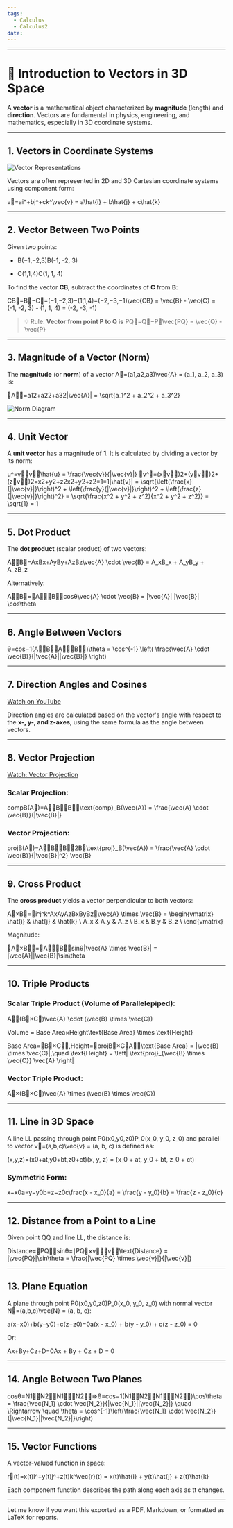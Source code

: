 ```yaml
---
tags:
  - Calculus
  - Calculus2
date:
---
```


---

# 📘 Introduction to Vectors in 3D Space

A **vector** is a mathematical object characterized by **magnitude** (length) and **direction**. Vectors are fundamental in physics, engineering, and mathematics, especially in 3D coordinate systems.

---

## 1. Vectors in Coordinate Systems

![Vector Representations](attachment:c1e3cfdd-2f24-4ad4-8ee4-258c138ff6f8:image.png)

Vectors are often represented in 2D and 3D Cartesian coordinate systems using component form:

v⃗=ai^+bj^+ck^\vec{v} = a\hat{i} + b\hat{j} + c\hat{k}

---

## 2. Vector Between Two Points

Given two points:

- B(−1,−2,3)B(-1, -2, 3)
    
- C(1,1,4)C(1, 1, 4)
    

To find the vector **CB**, subtract the coordinates of **C** from **B**:

CB⃗=B⃗−C⃗=(−1,−2,3)−(1,1,4)=(−2,−3,−1)\vec{CB} = \vec{B} - \vec{C} = (-1, -2, 3) - (1, 1, 4) = (-2, -3, -1)

> 💡 Rule: **Vector from point P to Q is** PQ⃗=Q⃗−P⃗\vec{PQ} = \vec{Q} - \vec{P}

---

## 3. Magnitude of a Vector (Norm)

The **magnitude** (or **norm**) of a vector A⃗=(a1,a2,a3)\vec{A} = (a_1, a_2, a_3) is:

∥A⃗∥=a12+a22+a32\|\vec{A}\| = \sqrt{a_1^2 + a_2^2 + a_3^2}

![Norm Diagram](attachment:2729dc55-1d9c-45aa-8c96-4b0b451e6c2a:image.png)

---

## 4. Unit Vector

A **unit vector** has a magnitude of **1**. It is calculated by dividing a vector by its norm:

u^=v⃗∥v⃗∥\hat{u} = \frac{\vec{v}}{\|\vec{v}\|} ∣v^∣=(x∥v⃗∥)2+(y∥v⃗∥)2+(z∥v⃗∥)2=x2+y2+z2x2+y2+z2=1=1|\hat{v}| = \sqrt{\left(\frac{x}{\|\vec{v}\|}\right)^2 + \left(\frac{y}{\|\vec{v}\|}\right)^2 + \left(\frac{z}{\|\vec{v}\|}\right)^2} = \sqrt{\frac{x^2 + y^2 + z^2}{x^2 + y^2 + z^2}} = \sqrt{1} = 1

---

## 5. Dot Product

The **dot product** (scalar product) of two vectors:

A⃗⋅B⃗=AxBx+AyBy+AzBz\vec{A} \cdot \vec{B} = A_xB_x + A_yB_y + A_zB_z

Alternatively:

A⃗⋅B⃗=∣A⃗∣∣B⃗∣cos⁡θ\vec{A} \cdot \vec{B} = |\vec{A}| |\vec{B}| \cos\theta

---

## 6. Angle Between Vectors

θ=cos⁡−1(A⃗⋅B⃗∣A⃗∣∣B⃗∣)\theta = \cos^{-1} \left( \frac{\vec{A} \cdot \vec{B}}{|\vec{A}||\vec{B}|} \right)

---

## 7. Direction Angles and Cosines

[Watch on YouTube](https://www.youtube.com/watch?v=ZoCxUV893fo)

Direction angles are calculated based on the vector's angle with respect to the **x-, y-, and z-axes**, using the same formula as the angle between vectors.

---

## 8. Vector Projection

[Watch: Vector Projection](https://www.youtube.com/watch?v=Rw70zkvqEiE)

### Scalar Projection:

compB(A⃗)=A⃗⋅B⃗∣B⃗∣\text{comp}_B(\vec{A}) = \frac{\vec{A} \cdot \vec{B}}{|\vec{B}|}

### Vector Projection:

projB(A⃗)=A⃗⋅B⃗∣B⃗∣2B⃗\text{proj}_B(\vec{A}) = \frac{\vec{A} \cdot \vec{B}}{|\vec{B}|^2} \vec{B}

---

## 9. Cross Product

The **cross product** yields a vector perpendicular to both vectors:

A⃗×B⃗=∣i^j^k^AxAyAzBxByBz∣\vec{A} \times \vec{B} = \begin{vmatrix} \hat{i} & \hat{j} & \hat{k} \\ A_x & A_y & A_z \\ B_x & B_y & B_z \\ \end{vmatrix}

Magnitude:

∣A⃗×B⃗∣=∣A⃗∣∣B⃗∣sin⁡θ|\vec{A} \times \vec{B}| = |\vec{A}||\vec{B}|\sin\theta

---

## 10. Triple Products

### Scalar Triple Product (Volume of Parallelepiped):

A⃗⋅(B⃗×C⃗)\vec{A} \cdot (\vec{B} \times \vec{C})

Volume = Base Area×Height\text{Base Area} \times \text{Height}

Base Area=∣B⃗×C⃗∣,Height=∣projB⃗×C⃗A⃗∣\text{Base Area} = |\vec{B} \times \vec{C}|,\quad \text{Height} = \left| \text{proj}_{\vec{B} \times \vec{C}} \vec{A} \right|

### Vector Triple Product:

A⃗×(B⃗×C⃗)\vec{A} \times (\vec{B} \times \vec{C})

---

## 11. Line in 3D Space

A line LL passing through point P0(x0,y0,z0)P_0(x_0, y_0, z_0) and parallel to vector v⃗=(a,b,c)\vec{v} = (a, b, c) is defined as:

(x,y,z)=(x0+at,y0+bt,z0+ct)(x, y, z) = (x_0 + at, y_0 + bt, z_0 + ct)

### Symmetric Form:

x−x0a=y−y0b=z−z0c\frac{x - x_0}{a} = \frac{y - y_0}{b} = \frac{z - z_0}{c}

---

## 12. Distance from a Point to a Line

Given point QQ and line LL, the distance is:

Distance=∣PQ⃗∣sin⁡θ=∣PQ⃗×v⃗∣∣v⃗∣\text{Distance} = |\vec{PQ}|\sin\theta = \frac{|\vec{PQ} \times \vec{v}|}{|\vec{v}|}

---

## 13. Plane Equation

A plane through point P0(x0,y0,z0)P_0(x_0, y_0, z_0) with normal vector N⃗=(a,b,c)\vec{N} = (a, b, c):

a(x−x0)+b(y−y0)+c(z−z0)=0a(x - x_0) + b(y - y_0) + c(z - z_0) = 0

Or:

Ax+By+Cz+D=0Ax + By + Cz + D = 0

---

## 14. Angle Between Two Planes

cos⁡θ=N1⃗⋅N2⃗∣N1⃗∣∣N2⃗∣⇒θ=cos⁡−1(N1⃗⋅N2⃗∣N1⃗∣∣N2⃗∣)\cos\theta = \frac{\vec{N_1} \cdot \vec{N_2}}{|\vec{N_1}||\vec{N_2}|} \quad \Rightarrow \quad \theta = \cos^{-1}\left(\frac{\vec{N_1} \cdot \vec{N_2}}{|\vec{N_1}||\vec{N_2}|}\right)

---

## 15. Vector Functions

A vector-valued function in space:

r⃗(t)=x(t)i^+y(t)j^+z(t)k^\vec{r}(t) = x(t)\hat{i} + y(t)\hat{j} + z(t)\hat{k}

Each component function describes the path along each axis as tt changes.

---

Let me know if you want this exported as a PDF, Markdown, or formatted as LaTeX for reports.